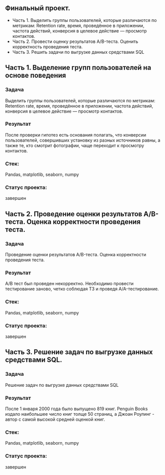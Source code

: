 ## Финальный проект.
- Часть 1. Выделить группы пользователей, которые различаются по метрикам: Retention rate, время, проведённое в приложении, частота действий, конверсия в целевое действие — просмотр контактов.
- Часть 2. Провести оценку результатов A/B-теста. Оценить корректность проведения теста.
- Часть 3. Решить задачи по выгрузке данных средствами SQL
## Часть 1. Выделение групп пользователей на основе поведения
### Задача
Выделить группы пользователей, которые различаются по метрикам: Retention rate, время, проведённое в приложении, частота действий, конверсия в целевое действие — просмотр контактов.
### Результат
После проверки гипотез есть основания полагать, что конверсии пользователей, совершивших установку из разных источников равны, а также те, кто смотрит фотографии, чаще переходит к просмотру контактов.
### Стек:
Pandas, matplotlib, seaborn, numpy
### Статус проекта: 
завершен
## Часть 2. Проведение оценки результатов A/B-теста. Оценка корректности проведения теста.
### Задача
Проведение оценки результатов A/B-теста. Оценка корректности проведения теста.
### Результат
А/В тест был проведен некорректно. Необходимо провести тестирование заново, четко соблюдая ТЗ и проведя A/A-тестирование.
### Стек:
Pandas, matplotlib, seaborn, numpy
### Статус проекта: 
завершен
## Часть 3. Решение задач по выгрузке данных средствами SQL.
### Задача
Решение задач по выгрузке данных средствами SQL
### Результат
После 1 января 2000 года было выпущено 819 книг. Penguin Books издало наибольшее число книг толще 50 страниц, а Джоан Роулинг - автор с самой высокой средней оценкой книг.
### Стек:
Pandas, matplotlib, seaborn, numpy
### Статус проекта: 
завершен
